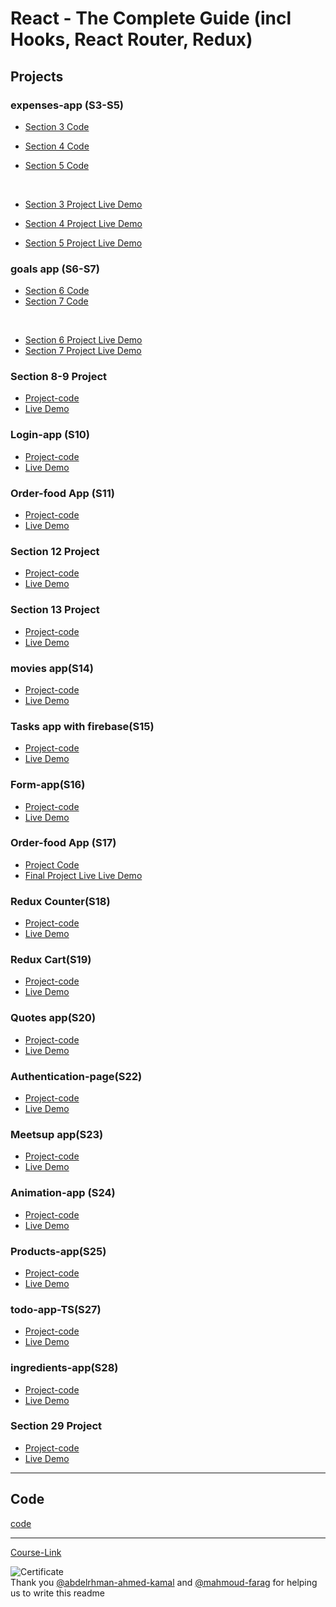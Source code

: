 # React - The Complete Guide (incl Hooks, React Router, Redux)

## Projects

### expenses-app (S3-S5)

- [Section 3 Code](./Projects/Expenses-app/S03-project)
- [Section 4 Code](./Projects/Expenses-app/S04-project/)
- [Section 5 Code](./Projects/Expenses-app/S05-project/)

  <br/>

- [Section 3 Project Live Demo]()
- [Section 4 Project Live Demo]()
- [Section 5 Project Live Demo](https://expenses-app3-turki.netlify.app/)

### goals app (S6-S7)

- [Section 6 Code](./Projects/goals-app/S06-project/)
- [Section 7 Code](./Projects/goals-app/S07-project/)

<br/>

- [Section 6 Project Live Demo]()
- [Section 7 Project Live Demo](https://golas-app-2-turki.netlify.app/)

### Section 8-9 Project

- [Project-code](./Projects/section-8-9-project)
- [Live Demo](https://student-list-turki.netlify.app/)

### Login-app (S10)

- [Project-code](./Projects/Login-app-s10/)
- [Live Demo](https://login-app-turki.netlify.app/)

### Order-food App (S11)

- [Project-code](./Projects/order-food-app/S11-project/)
- [Live Demo]()

### Section 12 Project

- [Project-code](./Projects/S12-project)
- [Live Demo]()

### Section 13 Project

- [Project-code](./Projects/S13-project)
- [Live Demo](https://search-componnent-turki.netlify.app/)

### movies app(S14)

- [Project-code](./Projects/movies-app)
- [Live Demo](https://movies-app-turki.netlify.app/)

### Tasks app with firebase(S15)

- [Project-code](./Projects/task-app-firbase/)
- [Live Demo](https://tasks-app-turki.netlify.app/)

### Form-app(S16)

- [Project-code](./Projects/form-app)
- [Live Demo](https://form-app-turki.netlify.app/)

### Order-food App (S17)

- [Project Code](./Projects/order-food-app/S17-project/)
- [Final Project Live Live Demo](https://meals-app-2-turki.netlify.app/)

### Redux Counter(S18)

- [Project-code](./Projects/redux-counter)
- [Live Demo](https://counter-redux-turki.netlify.app/)

### Redux Cart(S19)

- [Project-code](./Projects/redux-cart)
- [Live Demo](https://shooping-app-redux-turki.netlify.app/)

### Quotes app(S20)

- [Project-code](./Projects/quotes-app)
- [Live Demo](https://quotes-app-turki.netlify.app/quotes)

### Authentication-page(S22)

- [Project-code](./Projects/Authentication-page)
- [Live Demo](https://auth-app-turki.netlify.app/auth)

### Meetsup app(S23)

- [Project-code](./Projects/meetsup-app)
- [Live Demo]()

### Animation-app (S24)

- [Project-code](./Projects/animation-app)
- [Live Demo]()

### Products-app(S25)

- [Project-code](./Projects/Products-app)
- [Live Demo]()

### todo-app-TS(S27)

- [Project-code](./Projects/todo-app-TS)
- [Live Demo]()

### ingredients-app(S28)

- [Project-code](./Projects/ingredients-app/)
- [Live Demo]()

### Section 29 Project

- [Project-code](./Projects/Section-29/)
- [Live Demo]()

---

## Code

[code](Code)

---

[Course-Link](https://www.udemy.com/course/react-the-complete-guide-incl-redux/)<br>

![Certificate](https://via.placeholder.com/468x300?text=Certificate+Here)
<br>
Thank you [@abdelrhman-ahmed-kamal](https://github.com/Abdelrhman-ahmed-kamal) and [@mahmoud-farag](https://github.com/mahmoud-farag) for helping us to write this readme
